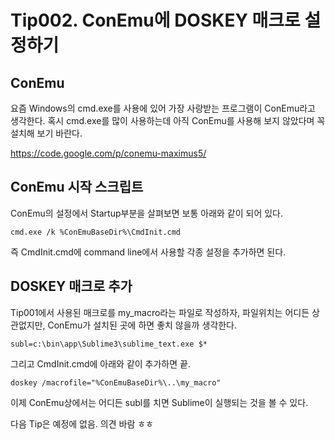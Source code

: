# Tip002. ConEmu에 DOSKEY 매크로 설정하기

## ConEmu

요즘 Windows의 cmd.exe를 사용에 있어 가장 사랑받는 프로그램이 ConEmu라고 생각한다. 혹시 cmd.exe를 많이 사용하는데 아직 ConEmu를 사용해 보지 않았다며 꼭 설치해 보기 바란다.

https://code.google.com/p/conemu-maximus5/

## ConEmu 시작 스크립트

ConEmu의 설정에서 Startup부분을 살펴보면 보통 아래와 같이 되어 있다.

```batch
cmd.exe /k %ConEmuBaseDir%\CmdInit.cmd
```

즉 CmdInit.cmd에 command line에서 사용할 각종 설정을 추가하면 된다.

## DOSKEY 매크로 추가

Tip001에서 사용된 매크로를 my_macro라는 파일로 작성하자, 파일위치는 어디든 상관없지만, ConEmu가 설치된 곳에 하면 좋치 않을까 생각한다.

```batch
subl=c:\bin\app\Sublime3\sublime_text.exe $*
```

그리고 CmdInit.cmd에 아래와 같이 추가하면 끝.

```batch
doskey /macrofile="%ConEmuBaseDir%\..\my_macro"
```

이제 ConEmu상에서는 어디든 subl를 치면 Sublime이 실행되는 것을 볼 수 있다.

다음 Tip은 예정에 없음. 의견 바람 ㅎㅎ